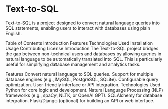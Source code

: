 # Text-to-SQL
Text-to-SQL is a project designed to convert natural language queries into SQL statements, enabling users to interact with databases using plain English.

Table of Contents
Introduction
Features
Technologies Used
Installation
Usage
Contributing
License
Introduction
The Text-to-SQL project bridges the gap between non-technical users and databases by allowing queries in natural language to be automatically translated into SQL. This is particularly useful for simplifying database management and analytics tasks.

Features
Convert natural language to SQL queries.
Support for multiple database engines (e.g., MySQL, PostgreSQL, SQLite).
Configurable query optimization.
User-friendly interface or API integration.
Technologies Used
Python for core logic and development.
Natural Language Processing (NLP) frameworks (e.g., spaCy, NLTK, or OpenAI GPT).
SQLAlchemy for database integration.
Flask/Django (optional) for building an API or web interface.
